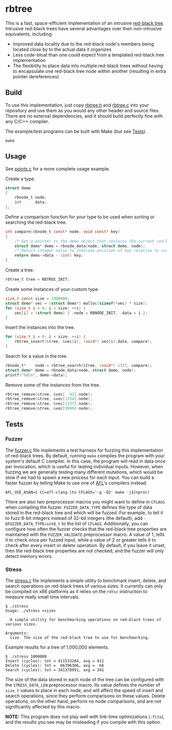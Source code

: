 # rbtree

This is a fast, space-efficient implementation of an intrusive [red-black
tree](https://en.wikipedia.org/wiki/Red%E2%80%93black_tree). Intrusive red-black trees have several
advantages over their non-intrusive equivalents, including:

- Improved data locality due to the red-black node's members being located close by to the actual
data it organizes
- Less code-bloat than one could expect from a templated red-black tree implementation
- The flexibility to place data into multiple red-black trees without having to encapsulate one
red-black tree node within another (resulting in extra pointer dereferences)

## Build

To use this implementation, just copy [rbtree.h](rbtree.h) and [rbtree.c](rbtree.c) into your
repository and use them as you would any other header and source files. There are no external
dependencies, and it should build perfectly fine with any C/C++ compiler.

The example/test programs can be built with Make (but see [Tests](#tests)).

```
make
```

## Usage

See [points.c](points.c) for a more complete usage example.

Create a type.

```c
struct demo
{
    rbnode_t node;
    int      data;
};
```

Define a comparison function for your type to be used when sorting or searching the red-black tree.

```c
int compare(rbnode_t const* node, void const* key)
{
    /* Get a pointer to the demo object that contains the current red-black node. */
    struct demo* demo = rbnode_data(node, struct demo, node);
    /* Return integer value to indicate position of key relative to current node. */
    return demo->data - (int) key;
}
```

Create a tree.

```c
rbtree_t tree = RBTREE_INIT;
```

Create some instances of your custom type.

```c
size_t const size = 1000000;
struct demo* vec = (struct demo*) malloc(sizeof(*vec) * size);
for (size_t i = 0; i < size; ++i) {
    vec[i] = (struct demo) { .node = RBNODE_INIT, .data = i };
}
```

Insert the instances into the tree.

```c
for (size_t i = 0; i < size; ++i) {
    rbtree_insert(&tree, &vec[i], (void*) vec[i].data, compare);
}
```

Search for a value in the tree.

```c
rbnode_t*    node = rbtree_search(&tree, (void*) 1337, compare);
struct demo* demo = rbnode_data(node, struct demo, node);
printf("%d\n", demo->data);
```

Remove some of the instances from the tree.

```c
rbtree_remove(&tree, &vec[  42].node);
rbtree_remove(&tree, &vec[1234].node);
rbtree_remove(&tree, &vec[1337].node);
rbtree_remove(&tree, &vec[9999].node);
```

## Tests

### Fuzzer

The [fuzzer.c](fuzzer.c) file implements a test harness for fuzzing this implementation of red-black
trees. By default, running `make` compiles the program with your system's default C compiler. In
this case, the program will read in data once per invocation, which is useful for testing individual
inputs. However, when fuzzing we are generally testing many different mutations, which would be slow
if we had to spawn a new process for each input. You can build a faster fuzzer by telling Make to
use one of [AFL](https://github.com/AFLplusplus/AFLplusplus)'s compilers instead.

```
AFL_USE_ASAN=1 CC=afl-clang-lto CFLAGS='-g -O2' make -j$(nproc)
```

There are also two preprocessor macros you might want to define in `CFLAGS` when compiling the
fuzzer. `FUZZER_DATA_TYPE` defines the type of data stored in the red-black tree and which will be
fuzzed. For example, to tell it to fuzz 8-bit integers instead of 32-bit integers (the default), add
`-DFUZZER_DATA_TYPE=int8_t` to the list of `CFLAGS`. Additionally, you can configure how often the
fuzzer checks that the red-black tree properties are maintained with the `FUZZER_VALIDATE`
preprocessor macro. A value of 1, tells it to check once per fuzzed input, while a value of 2 or
greater tells it to check after every insert or delete operation. By default, if you leave it unset,
then the red-black tree properties are not checked, and the fuzzer will only detect memory errors.

### Stress

The [stress.c](stress.c) file implements a simple utility to benchmark insert, delete, and search
operations on red-black trees of various sizes. It currently can only be compiled on x86 platforms
as it relies on the `rdtsc` instruction to measure really small time intervals.

```
$ ./stress
Usage: ./stress <size>

  A simple utility for benchmarking operations on red-black trees of various sizes.

Arguments:
  size  The size of the red-black tree to use for benchmarking.
```

Example results for a tree of 1,000,000 elements.

```
$ ./stress 1000000
Insert (cycles): tot = 411533284, avg = 411
Delete (cycles): tot =  66396386, avg =  66
Search (cycles): tot = 341378991, avg = 341
```

The size of the data stored in each node of the tree can be configured with the `STRESS_DATA_LEN`
preprocessor macro. Its value defines the number of `size_t` values to place in each node, and will
affect the speed of insert and search operations, since they perform comparisons on these values.
Delete operations, on the other hand, perform no node comparisons, and are not significantly
affected by this macro.

**NOTE:** This program does not play well with link-time optimizations (`-flto`), and the results
you see may be misleading if you compile with this option.
